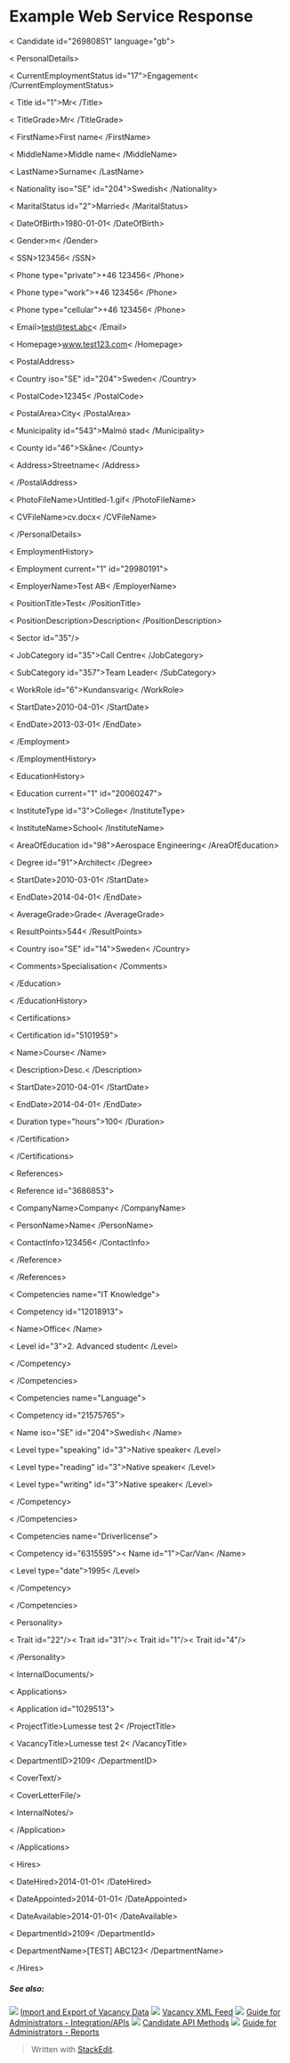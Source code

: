 # Example Web Service Response

< Candidate id="26980851" language="gb">

< PersonalDetails>

< CurrentEmploymentStatus id="17">Engagement< /CurrentEmploymentStatus>

< Title id="1">Mr< /Title>

< TitleGrade>Mr< /TitleGrade>

< FirstName>First name< /FirstName>

< MiddleName>Middle name< /MiddleName>

< LastName>Surname< /LastName>

< Nationality iso="SE" id="204">Swedish< /Nationality>

< MaritalStatus id="2">Married< /MaritalStatus>

< DateOfBirth>1980-01-01< /DateOfBirth>

< Gender>m< /Gender>

< SSN>123456< /SSN>

< Phone type="private">+46 123456< /Phone>

< Phone type="work">+46 123456< /Phone>

< Phone type="cellular">+46 123456< /Phone>

< Email>test@test.abc< /Email>

< Homepage>www.test123.com< /Homepage>

< PostalAddress>

< Country iso="SE" id="204">Sweden< /Country>

< PostalCode>12345< /PostalCode>

< PostalArea>City< /PostalArea>

< Municipality id="543">Malmö stad< /Municipality>

< County id="46">Skåne< /County>

< Address>Streetname< /Address>

< /PostalAddress>

< PhotoFileName>Untitled-1.gif< /PhotoFileName>

< CVFileName>cv.docx< /CVFileName>

< /PersonalDetails>

< EmploymentHistory>

< Employment current="1" id="29980191">

< EmployerName>Test AB< /EmployerName>

< PositionTitle>Test< /PositionTitle>

< PositionDescription>Description< /PositionDescription>

< Sector id="35"/>

< JobCategory id="35">Call Centre< /JobCategory>

< SubCategory id="357">Team Leader< /SubCategory>

< WorkRole id="6">Kundansvarig< /WorkRole>

< StartDate>2010-04-01< /StartDate>

< EndDate>2013-03-01< /EndDate>

< /Employment>

< /EmploymentHistory>

< EducationHistory>

< Education current="1" id="20060247">

< InstituteType id="3">College< /InstituteType>

< InstituteName>School< /InstituteName>

< AreaOfEducation id="98">Aerospace Engineering< /AreaOfEducation>

< Degree id="91">Architect< /Degree>

< StartDate>2010-03-01< /StartDate>

< EndDate>2014-04-01< /EndDate>

< AverageGrade>Grade< /AverageGrade>

< ResultPoints>544< /ResultPoints>

<  Country iso="SE" id="14">Sweden< /Country>

< Comments>Specialisation< /Comments>

< /Education>

< /EducationHistory>

< Certifications>

< Certification id="5101959">

< Name>Course< /Name>

< Description>Desc.< /Description>

< StartDate>2010-04-01< /StartDate>

< EndDate>2014-04-01< /EndDate>

< Duration type="hours">100< /Duration>

< /Certification>

< /Certifications>

< References>

< Reference id="3686853">

< CompanyName>Company< /CompanyName>

< PersonName>Name< /PersonName>

< ContactInfo>123456< /ContactInfo>

< /Reference>

< /References>

< Competencies name="IT Knowledge">

< Competency id="12018913">

< Name>Office< /Name>

< Level id="3">2. Advanced student< /Level>

< /Competency>

< /Competencies>

< Competencies name="Language">

< Competency id="21575765">

< Name iso="SE" id="204">Swedish< /Name>

< Level type="speaking" id="3">Native speaker< /Level>

< Level type="reading" id="3">Native speaker< /Level>

< Level type="writing" id="3">Native speaker< /Level>

< /Competency>

< /Competencies>

< Competencies name="Driverlicense">

< Competency id="6315595">< Name id="1">Car/Van< /Name>

< Level type="date">1995< /Level>

< /Competency>

< /Competencies>

< Personality>

< Trait id="22"/>< Trait id="31"/>< Trait id="1"/>< Trait id="4"/>

< /Personality>

< InternalDocuments/>

< Applications>

< Application id="1029513">

< ProjectTitle>Lumesse test 2< /ProjectTitle>

< VacancyTitle>Lumesse test 2< /VacancyTitle>

< DepartmentID>2109< /DepartmentID>

< CoverText/>

< CoverLetterFile/>

< InternalNotes/>

< /Application>

< /Applications>

< Hires>

< DateHired>2014-01-01< /DateHired>

< DateAppointed>2014-01-01< /DateAppointed>

< DateAvailable>2014-01-01< /DateAvailable>

< DepartmentId>2109< /DepartmentId>

< DepartmentName>[TEST] ABC123< /DepartmentName>

< /Hires>

##### See also:

![](../Resources/Images/icon-document-link.png) [Import and Export of Vacancy Data](import_and_export_of_vacancy_data.htm)
![](../Resources/Images/icon-document-link.png) [Vacancy XML Feed](vacancy_xml_feed.htm)
![](../Resources/Images/icon-document-link.png) [Guide for Administrators - Integration/APIs](guide_for_administrators_integration_apis.htm)
![](../Resources/Images/icon-document-link.png) [Candidate API Methods](candidate_api_methods.htm)
![](../Resources/Images/icon-document-link.png) [Guide for Administrators - Reports](guide_for_administrators_reports.htm)



> Written with [StackEdit](https://stackedit.io/).
<!--stackedit_data:
eyJoaXN0b3J5IjpbMTkxNTg2NzA1OF19
-->